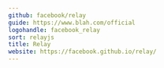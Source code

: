 ```yaml
---
github: facebook/relay
guide: https://www.blah.com/official
logohandle: facebook_relay
sort: relayjs
title: Relay
website: https://facebook.github.io/relay/
---
```

